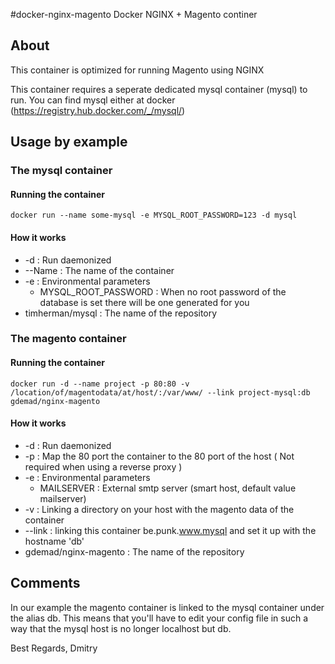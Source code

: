 #docker-nginx-magento
Docker NGINX + Magento continer
 
## About

This container is optimized for running Magento using NGINX

This container requires a seperate dedicated mysql container (mysql) to run.
You can find mysql either at docker (https://registry.hub.docker.com/_/mysql/)

## Usage by example

### The mysql container

#### Running the container

```shell
docker run --name some-mysql -e MYSQL_ROOT_PASSWORD=123 -d mysql
```

#### How it works

* -d : Run daemonized
* --Name : The name of the container
* -e : Environmental parameters
	* MYSQL_ROOT_PASSWORD : When no root password of the database is set there will be one generated for you  
* timherman/mysql : The name of the repository	


### The magento container

#### Running the container

```shell
docker run -d --name project -p 80:80 -v /location/of/magentodata/at/host/:/var/www/ --link project-mysql:db gdemad/nginx-magento
```

#### How it works

* -d : Run daemonized
* -p : Map the 80 port the container to the 80 port of the host ( Not required when using a reverse proxy )
* -e : Environmental parameters
  * MAILSERVER : External smtp server (smart host, default value mailserver)
* -v : Linking a directory on your host with the magento data of the container
* --link : linking this container be.punk.www.mysql and set it up with the hostname 'db'
* gdemad/nginx-magento : The name of the repository


## Comments

In our example the magento container is linked to the mysql container under the alias db.
This means that you'll have to edit your config file in such a way that the mysql host is no longer localhost but db.


Best Regards,
Dmitry
